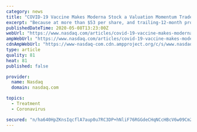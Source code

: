 ```yaml
---
category: news
title: "COVID-19 Vaccine Makes Moderna Stock a Valuation Momentum Trade, Says JPMorgan"
excerpt: "Because at more than $53 per share, and trailing-12-month profits of negative $1.50 a share, Moderna Inc. (MRNA) doesn't have that. Is it a reasonable price-to-sales ratio? Moderna stock has a market capitalization of $19."
publishedDateTime: 2020-05-08T13:23:00Z
webUrl: "https://www.nasdaq.com/articles/covid-19-vaccine-makes-moderna-stock-a-valuation-momentum-trade-says-jpmorgan-2020-05-08"
ampWebUrl: "https://www.nasdaq.com/articles/covid-19-vaccine-makes-moderna-stock-a-valuation-momentum-trade-says-jpmorgan-2020-05-08?amp"
cdnAmpWebUrl: "https://www-nasdaq-com.cdn.ampproject.org/c/s/www.nasdaq.com/articles/covid-19-vaccine-makes-moderna-stock-a-valuation-momentum-trade-says-jpmorgan-2020-05-08?amp"
type: article
quality: 81
heat: 81
published: false

provider:
  name: Nasdaq
  domain: nasdaq.com

topics:
  - Treatment
  - Coronavirus

secured: "n/ha640HpZKnsIqcflA7aup0u7RC3DP+hNliF76RGGdeCHqNCcHBcV6w09Cm216VoJ1PYp/Aa0eDLgHEMNZqVO5UbezZ/E0OO3GhqpkL6QELdYVEHWB9k0OG507kiTl8FmiTE7C3VrCUvINJhGQLMq8TUqz1dr9AyRRAwHfNbf2lWaUggolzdSCO2ajS1UI1FgE/mN7IyVZxNvP31HBz8N0lVTYoBKjvWB3amSXi9mes1hjXCSULnw3wcEfyNyHrXSHx8OCiJ1LOP8hKqnsRu1WJWa4PG2cAm7TNz9tUsYrnnpCrjrs3KvL85uexv3gXCHyhnklppT4HuHxjXVKoR9KqnoCqitUxswKs1nAfUzORn46lKKn+a4d2oZGXoYp6vxZckSCkF7o6MOKPSakAH9Z+UJyM8GC9asdLG9aEY0kMczzfZIA/+36gjtNynFEROV1I//DlmDine6wNyRqAYiqAlA+LQEE4q4zjI7xkAJM=;zvw5z2QQSAWaOq1Rx18JEw=="
---
```


